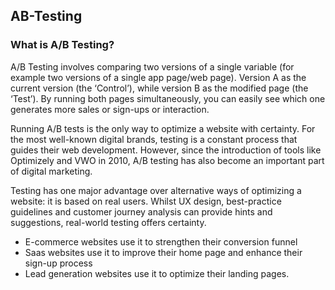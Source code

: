 ## AB-Testing

### What is A/B Testing?

A/B Testing involves comparing two versions of a single variable (for example two versions of a single app page/web page). Version A as the current version (the ‘Control’), while version B as the modified page (the ‘Test’). By running both pages simultaneously, you can easily see which one generates more sales or sign-ups or interaction.

Running A/B tests is the only way to optimize a website with certainty. For the most well-known digital brands, testing is a constant process that guides their web development. However, since the introduction of tools like Optimizely and VWO in 2010, A/B testing has also become an important part of digital marketing.

Testing has one major advantage over alternative ways of optimizing a website: it is based on real users. Whilst UX design, best-practice guidelines and customer journey analysis can provide hints and suggestions, real-world testing offers certainty.

- E-commerce websites use it to strengthen their conversion funnel
- Saas websites use it to improve their home page and enhance their sign-up process
- Lead generation websites use it to optimize their landing pages.
